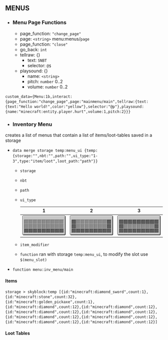 ## MENUS
- ### Menu Page Functions
  - page_function: `"change_page"`
  - page: `<string>` menu:menus/`page`
  - page_function: `"close"`
  - go_back: `int`
  - tellraw: {}
    - text: `SNBT`
    - selector: `@$`
  - playsound: {}
    - name: `<string>`
    - pitch: `number` 0..2
    - volume: `number` 0..2
   
```
custom_data={Menu:1b,interact:{page_function:"change_page",page:"mainmenu/main",tellraw:{text:{text:"Hello world!",color:"yellow"},selector:"@p"},playsound:{name:"minecraft:entity.player.hurt",volume:1,pitch:2}}}
```

- ### Inventory Menu
creates a list of menus that contain a list of items/loot-tables saved in a storage

- `data merge storage temp:menu_ui {temp:{storage:"",nbt:"",path:"",ui_type:"1-3",type:"item/loot",loot_path:"path"}}`
  - `storage`
  - `nbt`
  - `path`
  - `ui_type`

       1               | 2               | 3
      :------------------:|:---------------------:|:----------------------:
      ![](images/inv_menu1.png) | ![](images/inv_menu2.png) | ![](images/inv_menu3.png) 
  - `item_modifier`
  - `function` ran with storage `temp:menu_ui`, to modify the slot use `$(menu_slot)`
- `function menu:inv_menu/main`

#### Items
```
storage > skyblock:temp [{id:"minecraft:diamond_sword",count:1},{id:"minecraft:stone",count:32},{id:"minecraft:golden_pickaxe",count:1},{id:"minecraft:diamond",count:12},{id:"minecraft:diamond",count:12},{id:"minecraft:diamond",count:12},{id:"minecraft:diamond",count:12},{id:"minecraft:diamond",count:12},{id:"minecraft:diamond",count:12},{id:"minecraft:diamond",count:12},{id:"minecraft:diamond",count:12}]
```

#### Loot Tables

